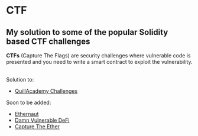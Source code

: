 # CTF
## My solution to some of the popular Solidity based CTF challenges


__CTFs__ (Capture The Flags) are security challenges where vulnerable code is presented and you need to write a smart contract to exploit the vulnerability.

<br>
Solution to: 

- [QuillAcademy Challenges ](QuillAcademy)

Soon to be added:
- [Ethernaut](https://ethernaut.openzeppelin.com/)
- [Damn Vulnerable DeFi](https://www.damnvulnerabledefi.xyz/)
- [Capture The Ether](https://capturetheether.com/challenges/)


